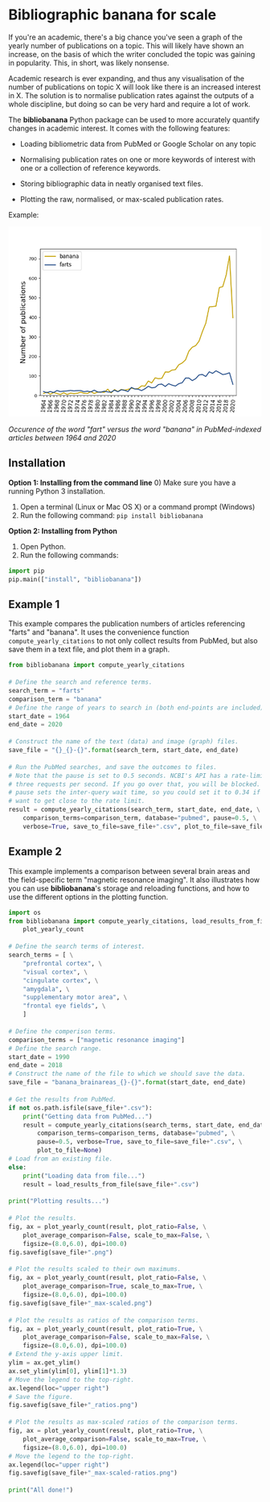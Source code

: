 Bibliographic banana for scale
==============================

If you're an academic, there's a big chance you've seen a graph of the yearly 
number of publications on a topic. This will likely have shown an increase, 
on the basis of which the writer concluded the topic was gaining in 
popularity. This, in short, was likely nonsense.

Academic research is ever expanding, and thus any visualisation of the number 
of publications on topic X will look like there is an increased interest in X. 
The solution is to normalise publication rates against the outputs of a whole 
discipline, but doing so can be very hard and require a lot of work.

The **bibliobanana** Python package can be used to more accurately quantify 
changes in academic interest. It comes with the following features:

- Loading bibliometric data from PubMed or Google Scholar on any topic

- Normalising publication rates on one or more keywords of interest with one 
or a collection of reference keywords.

- Storing bibliographic data in neatly organised text files.

- Plotting the raw, normalised, or max-scaled publication rates.

Example:

![Graph illustrating the yearly number of papers referencing "banana" and "farts" on PubMed](farts_1964-2020.png)

*Occurence of the word "fart" versus the word "banana" in PubMed-indexed 
articles between 1964 and 2020*


Installation
------------

**Option 1: Installing from the command line**
0) Make sure you have a running Python 3 installation.
1) Open a terminal (Linux or Mac OS X) or a command prompt (Windows)
2) Run the following command: `pip install bibliobanana`

**Option 2: Installing from Python**
1) Open Python.
2) Run the following commands:

```python
import pip
pip.main(["install", "bibliobanana"])
```

Example 1
---------

This example compares the publication numbers of articles referencing "farts" 
and "banana". It uses the convenience function `compute_yearly_citations` to 
not only collect results from PubMed, but also save them in a text file, and 
plot them in a graph.

```python
from bibliobanana import compute_yearly_citations

# Define the search and reference terms.
search_term = "farts"
comparison_term = "banana"
# Define the range of years to search in (both end-points are included).
start_date = 1964
end_date = 2020

# Construct the name of the text (data) and image (graph) files.
save_file = "{}_{}-{}".format(search_term, start_date, end_date)

# Run the PubMed searches, and save the outcomes to files.
# Note that the pause is set to 0.5 seconds. NCBI's API has a rate-limit of
# three requests per second. If you go over that, you will be blocked. The
# pause sets the inter-query wait time, so you could set it to 0.34 if you
# want to get close to the rate limit.
result = compute_yearly_citations(search_term, start_date, end_date, \
    comparison_terms=comparison_term, database="pubmed", pause=0.5, \
    verbose=True, save_to_file=save_file+".csv", plot_to_file=save_file+".png")
```

Example 2
---------

This example implements a comparison between several brain areas and the 
field-specific term "magnetic resonance imaging". It also illustrates how you 
can use **bibliobanana**'s storage and reloading functions, and how to use the 
different options in the plotting function.

```python
import os
from bibliobanana import compute_yearly_citations, load_results_from_file, \
    plot_yearly_count

# Define the search terms of interest.
search_terms = [ \
    "prefrontal cortex", \
    "visual cortex", \
    "cingulate cortex", \
    "amygdala", \
    "supplementary motor area", \
    "frontal eye fields", \
    ]

# Define the comperison terms.
comparison_terms = ["magnetic resonance imaging"]
# Define the search range.
start_date = 1990
end_date = 2018
# Construct the name of the file to which we should save the data.
save_file = "banana_brainareas_{}-{}".format(start_date, end_date)

# Get the results from PubMed.
if not os.path.isfile(save_file+".csv"):
    print("Getting data from PubMed...")
    result = compute_yearly_citations(search_terms, start_date, end_date, \
        comparison_terms=comparison_terms, database="pubmed", \
        pause=0.5, verbose=True, save_to_file=save_file+".csv", \
        plot_to_file=None)
# Load from an existing file.
else:
    print("Loading data from file...")
    result = load_results_from_file(save_file+".csv")

print("Plotting results...")

# Plot the results.
fig, ax = plot_yearly_count(result, plot_ratio=False, \
    plot_average_comparison=False, scale_to_max=False, \
    figsize=(8.0,6.0), dpi=100.0)
fig.savefig(save_file+".png")

# Plot the results scaled to their own maximums.
fig, ax = plot_yearly_count(result, plot_ratio=False, \
    plot_average_comparison=True, scale_to_max=True, \
    figsize=(8.0,6.0), dpi=100.0)
fig.savefig(save_file+"_max-scaled.png")

# Plot the results as ratios of the comparison terms.
fig, ax = plot_yearly_count(result, plot_ratio=True, \
    plot_average_comparison=False, scale_to_max=False, \
    figsize=(8.0,6.0), dpi=100.0)
# Extend the y-axis upper limit.
ylim = ax.get_ylim()
ax.set_ylim(ylim[0], ylim[1]*1.3)
# Move the legend to the top-right.
ax.legend(loc="upper right")
# Save the figure.
fig.savefig(save_file+"_ratios.png")

# Plot the results as max-scaled ratios of the comparison terms.
fig, ax = plot_yearly_count(result, plot_ratio=True, \
    plot_average_comparison=False, scale_to_max=True, \
    figsize=(8.0,6.0), dpi=100.0)
# Move the legend to the top-right.
ax.legend(loc="upper right")
fig.savefig(save_file+"_max-scaled-ratios.png")

print("All done!")
```
